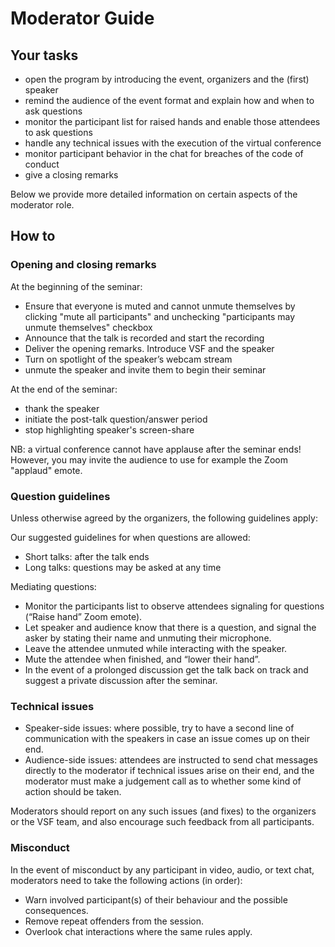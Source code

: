 # Moderator Guide

## Your tasks
 

* open the program by introducing the event, organizers and the (first) speaker
* remind the audience of the event format and explain how and when to ask questions
* monitor the participant list for raised hands and enable those attendees to ask questions
* handle any technical issues with the execution of the virtual conference
* monitor participant behavior in the chat for breaches of the code of conduct
* give a closing remarks

Below we provide more detailed information on certain aspects of the moderator role. 

## How to

### Opening and closing remarks

At the beginning of the seminar: 

* Ensure that everyone is muted and cannot unmute themselves by clicking "mute all participants" and unchecking "participants may unmute themselves" checkbox
* Announce that the talk is recorded and start the recording
* Deliver the opening remarks. Introduce VSF and the speaker
* Turn on spotlight of the speaker’s webcam stream
* unmute the speaker and invite them to begin their seminar

At the end of the seminar: 

* thank the speaker 
* initiate the post-talk question/answer period
* stop highlighting speaker's screen-share

NB: a virtual conference cannot have applause after the seminar ends! However, you may invite the audience to use for example the Zoom "applaud" emote.


### Question guidelines

Unless otherwise agreed by the organizers, the following guidelines apply:

Our suggested guidelines for when questions are allowed:
* Short talks: after the talk ends
* Long talks: questions may be asked at any time

Mediating questions:

* Monitor the participants list to observe attendees signaling for questions (“Raise hand” Zoom emote).
* Let speaker and audience know that there is a question, and signal the asker by stating their name and unmuting their microphone.
* Leave the attendee unmuted while interacting with the speaker.
* Mute the attendee when finished, and “lower their hand”.
* In the event of a prolonged discussion get the talk back on track and suggest a private discussion after the seminar.


### Technical issues

* Speaker-side issues: where possible, try to have a second line of communication with the speakers in case an issue comes up on their end.
* Audience-side issues: attendees are instructed to send chat messages directly to the moderator if technical issues arise on their end, and the moderator must make a judgement call as to whether some kind of action should be taken.

Moderators should report on any such issues (and fixes) to the organizers or the VSF team, and also encourage such feedback from all participants.


### Misconduct

In the event of misconduct by any participant in video, audio, or text chat, moderators need to take the following actions (in order):

* Warn involved participant(s) of their behaviour and the possible consequences.
* Remove repeat offenders from the session.
* Overlook chat interactions where the same rules apply.

